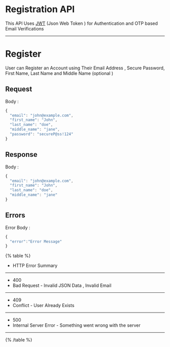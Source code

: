 # Registration API

This API Uses [JWT](https://jwt.io) (Json Web Token ) for Authentication and OTP based Email Verifications

---

# Register

User can Register an Account using Their Email Address , Secure Password, First Name, Last Name and Middle Name (optional )

## Request

Body :

```js
{
  "email": "john@example.com",
  "first_name": "John",
  "last_name": "doe",
  "middle_name": "jane",
  "password": "secureP@ss!124"
}
```

## Response

Body :

```javascript
{
  "email": "john@example.com",
  "first_name": "John",
  "last_name": "doe",
  "middle_name": "jane"
}
```

## Errors

Error Body :

```js
{
  "error":"Error Message"
}
```

{% table %}

- HTTP Error Summary

---

- 400
- Bad Request - Invalid JSON Data , Invalid Email

---

- 409
- Conflict - User Already Exists

---

- 500
- Internal Server Error - Something went wrong with the server

---

{% /table %}
